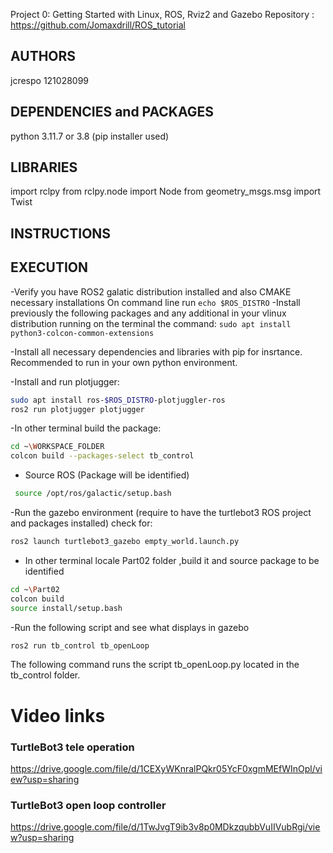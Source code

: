 Project 0: Getting Started with Linux, ROS, Rviz2 and
Gazebo
Repository : https://github.com/Jomaxdrill/ROS_tutorial

## AUTHORS
jcrespo 121028099

## DEPENDENCIES and PACKAGES
python 3.11.7 or 3.8
(pip installer used)

## LIBRARIES
import rclpy
from rclpy.node import Node
from geometry_msgs.msg import Twist
## INSTRUCTIONS

## EXECUTION
-Verify you have ROS2 galatic distribution installed and also CMAKE necessary installations 
On command line run ```echo $ROS_DISTRO```
-Install previously the following packages and any additional in your vlinux distribution running on the terminal the command:
    ```sudo apt install python3-colcon-common-extensions```

-Install all necessary dependencies and libraries with pip for insrtance. Recommended to run in your own python environment.

-Install and run plotjugger:

```sh
sudo apt install ros-$ROS_DISTRO-plotjuggler-ros
ros2 run plotjugger plotjugger
```

-In other terminal build the package:
```sh
cd ~\WORKSPACE_FOLDER
colcon build --packages-select tb_control
```
- Source ROS (Package will be identified)

```sh
 source /opt/ros/galactic/setup.bash

```
-Run the gazebo environment (require to have the turtlebot3 ROS project and packages installed) check for:

```sh
ros2 launch turtlebot3_gazebo empty_world.launch.py
```
- In other terminal locale Part02 folder ,build it and source package to be identified

```sh
cd ~\Part02
colcon build
source install/setup.bash
```

-Run the following script and see what displays in gazebo
```sh
ros2 run tb_control tb_openLoop
```
The following command runs the script tb_openLoop.py located in the tb_control folder.
# Video links
### TurtleBot3 tele operation 
https://drive.google.com/file/d/1CEXyWKnralPQkr05YcF0xgmMEfWInOpl/view?usp=sharing
### TurtleBot3 open loop controller
https://drive.google.com/file/d/1TwJvgT9ib3v8p0MDkzqubbVuIIVubRgi/view?usp=sharing


